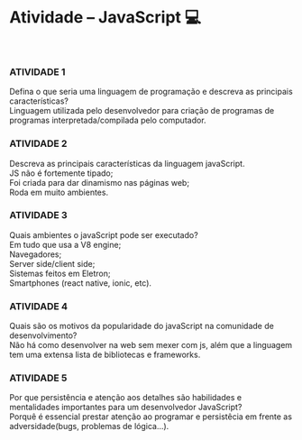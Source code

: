 <h1 align="left" id="title">Atividade – JavaScript 💻 </h1>
<br>
<h3>ATIVIDADE 1</h3>
 Defina o que seria uma linguagem de programação e descreva as principais características?
<br>
  Linguagem utilizada pelo desenvolvedor para criação de programas de programas interpretada/compilada pelo computador.
<br>
<h3>ATIVIDADE 2</h3>
Descreva as principais características da linguagem javaScript.
<br>
 JS não é fortemente tipado; 
 <br>
 Foi criada para dar dinamismo nas páginas web;
 <br>
 Roda em muito ambientes.
<br>
<h3>ATIVIDADE 3</h3>
Quais ambientes o javaScript pode ser executado?
<br>
    Em tudo que usa a V8 engine; 
    <br>
    Navegadores;
    <br>
    Server side/client side;
    <br>
    Sistemas feitos em Eletron;
    <br>
    Smartphones (react native, ionic, etc).
    <br>
<h3>ATIVIDADE 4</h3>
Quais são os motivos da popularidade do javaScript na comunidade de desenvolvimento?
<br>
  Não há como desenvolver na web sem mexer com js, além que a linguagem tem uma extensa lista de bibliotecas e frameworks.
<br>
<h3>ATIVIDADE 5</h3>
Por que persistência e atenção aos detalhes são habilidades e mentalidades importantes para um desenvolvedor JavaScript?
<br>
 Porquê é essencial prestar atenção ao programar e persistêcia em frente as adversidade(bugs, problemas de lógica...).
